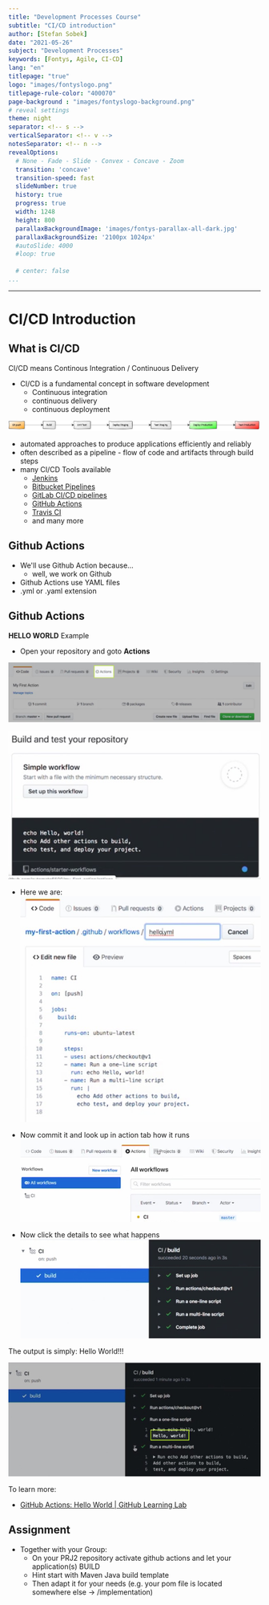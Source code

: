 ```yaml
---
title: "Development Processes Course"
subtitle: "CI/CD introduction"
author: [Stefan Sobek]
date: "2021-05-26"
subject: "Development Processes"
keywords: [Fontys, Agile, CI-CD]
lang: "en"
titlepage: "true"
logo: "images/fontyslogo.png"
titlepage-rule-color: "400070"
page-background : "images/fontyslogo-background.png"
# reveal settings
theme: night
separator: <!-- s -->
verticalSeparator: <!-- v -->
notesSeparator: <!-- n -->
revealOptions:
  # None - Fade - Slide - Convex - Concave - Zoom
  transition: 'concave'
  transition-speed: fast
  slideNumber: true
  history: true
  progress: true
  width: 1248
  height: 800
  parallaxBackgroundImage: 'images/fontys-parallax-all-dark.jpg'
  parallaxBackgroundSize: '2100px 1024px'
  #autoSlide: 4000
  #loop: true

  # center: false
...
```

---

# CI/CD Introduction
<!-- .slide: data-background="images/slides-headline-background.jpg" -->
<!-- s -->

## What is CI/CD

CI/CD means Continous Integration / Continuous Delivery

- CI/CD is a fundamental concept in software development<!-- .element: class="fragment" -->
  - Continuous integration<!-- .element: class="fragment" -->
  - continuous delivery<!-- .element: class="fragment" -->
  - continuous deployment<!-- .element: class="fragment" -->

![CI-CD pipeline example](images/ci-cd-pipeline.jpg)
<!-- .element: class="fragment" -->
<!-- s -->

- automated approaches to produce applications efficiently and reliably
- often described as a pipeline - flow of code and artifacts through build steps
- many CI/CD Tools available
  - [Jenkins](https://www.jenkins.io/)
  - [Bitbucket Pipelines](https://bitbucket.org/product/de/features/pipelines)
  - [GitLab CI/CD pipelines](https://docs.gitlab.com/ee/ci/pipelines/)
  - [GitHub Actions](https://github.com/actions)
  - [Travis CI](https://travis-ci.org/)
  - and many more

<!-- s -->

## Github Actions

- We'll use Github Action because...<!-- .element: class="fragment" -->
  - well, we work on Github <!-- .element: class="fragment" -->
- Github Actions use YAML files <!-- .element: class="fragment" -->
- .yml or .yaml extension<!-- .element: class="fragment" -->

<!-- s -->

## Github Actions 

**HELLO WORLD** Example

- Open your repository and goto **Actions**
  
![actions-01](images/actions-01.jpg)<!-- .element: class="fragment" -->
<!-- s -->
![actions-01](images/actions-02.jpg)

<!-- s -->

- Here we are: 
![actions-01](images/actions-03.jpg)<!-- .element: class="fragment" -->
<!-- s -->
- Now commit it and look up in action tab how it runs
![actions-01](images/actions-04.jpg)<!-- .element: class="fragment" -->
<!-- s -->
- Now click the details to see what happens
![actions-01](images/actions-05.jpg)<!-- .element: class="fragment" -->
<!-- s -->
The output is simply: Hello World!!!

![actions-01](images/actions-06.jpg)

To learn more: 
- [GitHub Actions: Hello World | GitHub Learning Lab](https://lab.github.com/githubtraining/github-actions:-hello-world)

<!-- s -->

## Assignment

- Together with your Group:<!-- .element: class="fragment" -->
  - On your PRJ2 repository activate github actions and let your application(s) BUILD<!-- .element: class="fragment" -->
  - Hint start with Maven Java build template<!-- .element: class="fragment" -->
  - Then adapt it for your needs (e.g. your pom file is located somewhere else -> /implementation)<!-- .element: class="fragment" -->